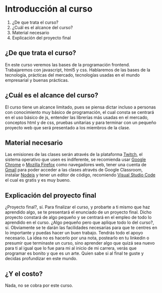 # Introducción al curso
1. ¿De que trata el curso?
2. ¿Cuál es el alcance del curso?
3. Material necesario
4. Explicación del proyecto final
## ¿De que trata el curso?
En este curso veremos las bases de la programación frontend.
Trabajaremos con javascript, html5 y css. Hablaremos de las bases
de la tecnología, prácticas del mercado, tecnologías usadas en el
mundo empresarial y buenas prácticas.
## ¿Cuál es el alcance del curso?
El curso tiene un alcance limitado, pues se piensa dictar incluso
a personas con conocimiento muy básico de programación, el cual
consta se centrará en el uso básico de js, entender las librerías más
usadas en el mercado, conceptos html y de css, pruebas unitarias y
para terminar con un pequeño proyecto web que será presentado a los
miembros de la clase.
## Material necesario
Las emisiones de las clases serán através de la plataforma
[Twitch](https://www.twitch.tv), el sistema operativo que usen es indiferente,
se recomienda usar [Google Chrome](https://www.google.com/intl/es-419/chrome/)
o [Mozilla Firefox](https://www.mozilla.org/es-ES/firefox/new/) como
navegadores web, tener una cuenta de [Gmail](https://accounts.google.com/signup/v2/webcreateaccount?continue=https%3A%2F%2Faccounts.google.com%2FManageAccount%3Fnc%3D1&hl=es&flowName=GlifWebSignIn&flowEntry=SignUp) para poder acceder a las clases
através de Google Classroom, instalar [Nodejs](https://nodejs.org/es/download/) 
y tener un editor de código, recomiendo [Visual Studio Code](https://code.visualstudio.com) el cual es gratis y es muy bueno.
## Explicación del proyecto final
¿Proyecto final?, sí. Para finalizar el curso, y probarte a ti mismo que
haz aprendido algo, se te presentará el enunciado de un proyecto final. Dicho
proyecto constará de algo pequeño y se centrará en el empleo de todo lo aprendido en el curso. ¿Algo pequeño pero que aplique todo lo del curso?, sí. Obviamente se
te darán las facilidades necesarias para que te centres en lo importante y puedas
hacer un buen trabajo. Tendrás todo el apoyo necesario. La idea no es hacerlo por
una nota, postearlo en tu linkedin o presumir que terminaste un curso, sino
aprender algo que quizá sea nuevo para ti al igual que lo fue para mi al inicio de mi
carrera, verás que programar es bonito y que es un arte. Quien sabe si al final te
guste y decidas profundizar en este mundo.
## ¿Y el costo?
Nada, no se cobra por este curso. 